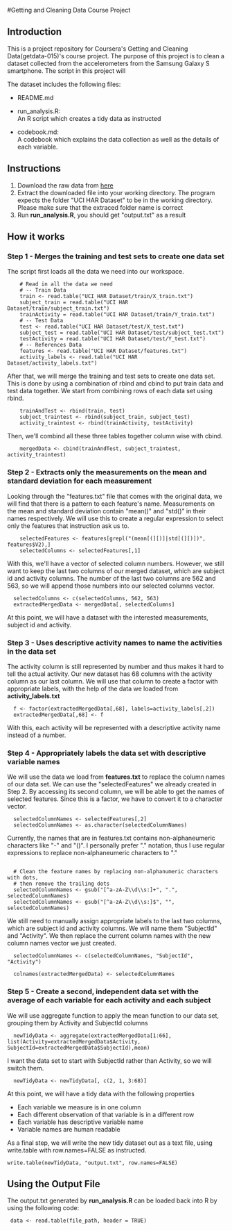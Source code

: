 #Getting and Cleaning Data Course Project
## Introduction
This is a project repository for Coursera's Getting and Cleaning Data(getdata-015)'s course project. The purpose of this project is to clean a dataset collected from the accelerometers from the Samsung Galaxy S smartphone. The script in this project will  

The dataset includes the following files:

- README.md

- run_analysis.R:  
  An R script which creates a tidy data as instructed

- codebook.md:  
  A codebook which explains the data collection as well as the details of each variable.


## Instructions
1. Download the raw data from [here](https://d396qusza40orc.cloudfront.net/getdata%2Fprojectfiles%2FUCI%20HAR%20Dataset.zip)
2. Extract the downloaded file into your working directory. The program expects the folder "UCI HAR Dataset" to be in the working directory. Please make sure that the extraced folder name is correct
4. Run **run_analysis.R**, you should get "output.txt" as a result

## How it works
### Step 1 - Merges the training and test sets to create one data set
The script first loads all the data we need into our workspace.
```
    # Read in all the data we need
    # -- Train Data
    train <- read.table("UCI HAR Dataset/train/X_train.txt")
    subject_train = read.table("UCI HAR Dataset/train/subject_train.txt")  
    trainActivity = read.table("UCI HAR Dataset/train/Y_train.txt")
    # -- Test Data
    test <- read.table("UCI HAR Dataset/test/X_test.txt")
    subject_test = read.table("UCI HAR Dataset/test/subject_test.txt")
    testActivity = read.table("UCI HAR Dataset/test/Y_test.txt")
    # -- References Data
    features <- read.table("UCI HAR Dataset/features.txt")
    activity_labels <- read.table("UCI HAR Dataset/activity_labels.txt")
```  
After that, we will merge the training and test sets to create one data set.
This is done by using a combination of rbind and cbind to put train data and test data together.
We start from combining rows of each data set using rbind.
```
    trainAndTest <- rbind(train, test)
    subject_traintest <- rbind(subject_train, subject_test)
    activity_traintest <- rbind(trainActivity, testActivity)  
```  
Then, we'll combind all these three tables together column wise with cbind.
``` 
    mergedData <- cbind(trainAndTest, subject_traintest, activity_traintest)
```  

### Step 2 - Extracts only the measurements on the mean and standard deviation for each measurement
Looking through the "features.txt" file that comes with the original data, we will find that there is a pattern to each feature's name. Measurements on the mean and standard deviation contain "mean()" and "std()" in their names respectively. We will use this to create a regular expression to select only the features that instruction ask us to.
```  
    selectedFeatures <- features[grepl("(mean[(][)]|std[(][)])", features$V2),]
    selectedColumns <- selectedFeatures[,1]
```    
With this, we'll have a vector of selected column numbers. However, we still want to keep the last two columns of our merged dataset, which are subject id and activity columns. The number of the last two columns are 562 and 563, so we will append those numbers into our selected columns vector.

```  
  selectedColumns <- c(selectedColumns, 562, 563)
  extractedMergedData <- mergedData[, selectedColumns]
```    
At this point, we will have a dataset with the interested measurements, subject id and activity.
### Step 3 - Uses descriptive activity names to name the activities in the data set
The activity column is still represented by number and thus makes it hard to tell the actual activity. 
Our new dataset has 68 columns with the activity column as our last column. We will use that column to create a factor with appropriate labels, with the help of the data we loaded from **activity_labels.txt**
```  
  f <- factor(extractedMergedData[,68], labels=activity_labels[,2])
  extractedMergedData[,68] <- f
```    

With this, each activity will be represented with a descriptive activity name instead of a number.
### Step 4 - Appropriately labels the data set with descriptive variable names
We will use the data we load from **features.txt** to replace the column names of our data set. We can use the "selectedFeatures" we already created in Step 2. By accessing its second column, we will be able to get the names of selected features. Since this is a factor, we have to convert it to a character vector.

```  
  selectedColumnNames <- selectedFeatures[,2]
  selectedColumnNames <- as.character(selectedColumnNames)
```    
Currently, the names that are in features.txt contains non-alphaneumeric characters like "-" and "()". I personally prefer "." notation, thus I use regular expressions to replace non-alphaneumeric characters to "."

```  
  
  # Clean the feature names by replacing non-alphanumeric characters with dots, 
  # then remove the trailing dots
  selectedColumnNames <- gsub("[^a-zA-Z\\d\\s:]+", ".", selectedColumnNames)
  selectedColumnNames <- gsub("[^a-zA-Z\\d\\s:]$", "", selectedColumnNames)
```  

We still need to manually assign appropriate labels to the last two columns, which are subject id and activity columns. We will name them "SubjectId" and "Activity". We then replace the current column names with the new column names vector we just created.

```    
  selectedColumnNames <- c(selectedColumnNames, "SubjectId", "Activity")
  
  colnames(extractedMergedData) <- selectedColumnNames
```   

### Step 5 - Create a second, independent data set with the average of each variable for each activity and each subject
We will use aggregate function to apply the mean function to our data set, grouping them by Activity and SubjectId columns
```
  newTidyData <- aggregate(extractedMergedData[1:66], list(Activity=extractedMergedData$Activity, SubjectId=extractedMergedData$SubjectId),mean)
```  

I want the data set to start with SubjectId rather than Activity, so we will switch them.  
```  
  newTidyData <- newTidyData[, c(2, 1, 3:68)]
```      


At this point, we will have a tidy data with the following properties

- Each variable we measure is in one column
- Each different observation of that variable is in a different row
- Each variable has descriptive variable name
- Variable names are human readable

As a final step, we will write the new tidy dataset out as a text file, using write.table with row.names=FALSE as instructed.
```  
write.table(newTidyData, "output.txt", row.names=FALSE)
```      

## Using the Output File
The output.txt generated by **run_analysis.R** can be loaded back into R by using the following code:
```  
 data <- read.table(file_path, header = TRUE)
```  